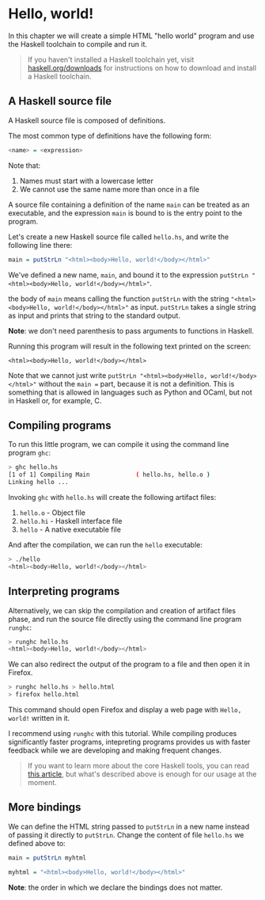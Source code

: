 # Hello, world!

In this chapter we will create a simple HTML "hello world" program and use the Haskell toolchain
to compile and run it.

> If you haven't installed a Haskell toolchain yet, visit
> [haskell.org/downloads](https://haskell.org/downloads) for instructions on how to download
> and install a Haskell toolchain.

## A Haskell source file

A Haskell source file is composed of definitions.

The most common type of definitions have the following form:

```hs
<name> = <expression>
```

Note that:

1. Names must start with a lowercase letter
2. We cannot use the same name more than once in a file

A source file containing a definition of the name `main` can be treated as an executable,
and the expression `main` is bound to is the entry point to the program.

Let's create a new Haskell source file called `hello.hs`, and write the following line there:

```hs
main = putStrLn "<html><body>Hello, world!</body></html>"
```

We've defined a new name, `main`, and bound it to the expression `putStrLn "<html><body>Hello, world!</body></html>"`.

the body of `main` means calling the function `putStrLn` with the string `"<html><body>Hello, world!</body></html>"`
as input. `putStrLn` takes a single string as input and prints that string to the standard output.

__Note__: we don't need parenthesis to pass arguments to functions in Haskell.

Running this program will result in the following text printed on the screen:

```
<html><body>Hello, world!</body></html>
```

Note that we cannot just write `putStrLn "<html><body>Hello, world!</body></html>"`
without the `main =` part, because it is not a definition. This is something that is allowed
in languages such as Python and OCaml, but not in Haskell or, for example, C.

## Compiling programs

To run this little program, we can compile it using the command line program `ghc`:

```sh
> ghc hello.hs
[1 of 1] Compiling Main             ( hello.hs, hello.o )
Linking hello ...
```

Invoking `ghc` with `hello.hs` will create the following artifact files:

1. `hello.o` - Object file
2. `hello.hi` - Haskell interface file
3. `hello` - A native executable file

And after the compilation, we can run the `hello` executable:

```sh
> ./hello
<html><body>Hello, world!</body></html>
```

## Interpreting programs

Alternatively, we can skip the compilation and creation of artifact files phase, and run the source file directly
using the command line program `runghc`:

```sh
> runghc hello.hs
<html><body>Hello, world!</body></html>
```

We can also redirect the output of the program to a file and then open it in Firefox.

```sh
> runghc hello.hs > hello.html
> firefox hello.html
```

This command should open Firefox and display a web page with `Hello, world!` written in it.

I recommend using `runghc` with this tutorial. While compiling produces significantly faster programs,
intepreting programs provides us with faster feedback while we are developing and making frequent changes.

> If you want to learn more about the core Haskell tools, you can read
> [this article](https://gilmi.me/blog/post/2021/08/14/hs-core-tools),
> but what's described above is enough for our usage at the moment.

## More bindings

We can define the HTML string passed to `putStrLn` in a new name instead of passing
it directly to `putStrLn`. Change the content of file `hello.hs` we defined above to:

```hs
main = putStrLn myhtml

myhtml = "<html><body>Hello, world!</body></html>"
```

__Note__: the order in which we declare the bindings does not matter.
